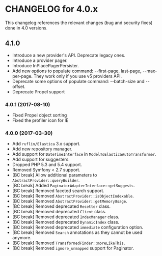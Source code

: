 CHANGELOG for 4.0.x
===================

This changelog references the relevant changes (bug and security fixes) done
in 4.0 versions.

## 4.1.0

* Introduce a new provider's API. Deprecate legacy ones.
* Introduce a provider pager. 
* Introduce InPlacePagerPersister.
* Add new options to populate command: --first-page, last-page, --max-per-page. They work only if you use v5 providers API.
* Deprecate some options of populate command: --batch-size and --offset.
* Deprecate Propel support

### 4.0.1 (2017-08-10)

* Fixed Propel object sorting
* Fixed the profiler icon for IE

### 4.0.0 (2017-03-30)

* Add `ruflin/Elastica` 3.x support.
* Add new repository manager.
* Add support for `DateTimeInterface` in `ModelToElasticaAutoTransformer`.
* Add support for suggesters.
* Dropped PHP 5.3 and 5.4 support.
* Removed Symfony < 2.7 support.
* [BC break] Allow additional parameters to `AbstractProvider::queryBuilder`.
* [BC break] Added `PaginatorAdapterInterface::getSuggests`.
* [BC break] Removed faceted search support.
* [BC break] Removed `AbstractProvider::isObjectIndexable`.
* [BC break] Removed `AbstractProvider::getMemoryUsage`.
* [BC break] Removed deprecated `Resetter` class.
* [BC break] Removed deprecated `Client` class.
* [BC break] Removed deprecated `IndexManager` class.
* [BC break] Removed deprecated `DynamicIndex` class.
* [BC break] Removed deprecated `immediate` configuration option.
* [BC break] Removed `Search` annotations as they cannot be used anymore.
* [BC break] Removed `TransformedFinder::moreLikeThis`.
* [BC break] Removed `ignore_unmapped` support for Paginator.
